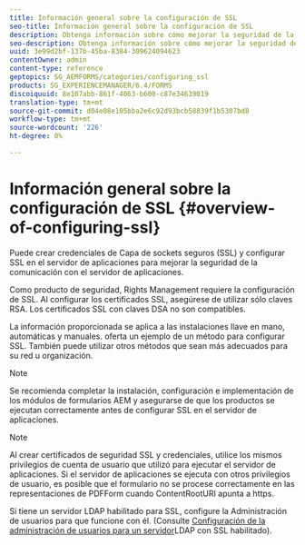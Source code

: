 ```yaml
---
title: Información general sobre la configuración de SSL
seo-title: Información general sobre la configuración de SSL
description: Obtenga información sobre cómo mejorar la seguridad de la comunicación mediante la configuración de SSL.
seo-description: Obtenga información sobre cómo mejorar la seguridad de la comunicación mediante la configuración de SSL.
uuid: 3e99d2bf-137b-45ba-8384-309624094623
contentOwner: admin
content-type: reference
geptopics: SG_AEMFORMS/categories/configuring_ssl
products: SG_EXPERIENCEMANAGER/6.4/FORMS
discoiquuid: 8e107abb-861f-4063-b600-c87e34639019
translation-type: tm+mt
source-git-commit: d04e08e105bba2e6c92d93bcb58839f1b5307bd8
workflow-type: tm+mt
source-wordcount: '226'
ht-degree: 0%

---
```



# Información general sobre la configuración de SSL {#overview-of-configuring-ssl}

Puede crear credenciales de Capa de sockets seguros (SSL) y configurar SSL en el servidor de aplicaciones para mejorar la seguridad de la comunicación con el servidor de aplicaciones.

Como producto de seguridad, Rights Management requiere la configuración de SSL. Al configurar los certificados SSL, asegúrese de utilizar sólo claves RSA. Los certificados SSL con claves DSA no son compatibles.

La información proporcionada se aplica a las instalaciones llave en mano, automáticas y manuales. oferta un ejemplo de un método para configurar SSL. También puede utilizar otros métodos que sean más adecuados para su red u organización.

>[!NOTE]
>
>Se recomienda completar la instalación, configuración e implementación de los módulos de formularios AEM y asegurarse de que los productos se ejecutan correctamente antes de configurar SSL en el servidor de aplicaciones.

>[!NOTE]
>
>Al crear certificados de seguridad SSL y credenciales, utilice los mismos privilegios de cuenta de usuario que utilizó para ejecutar el servidor de aplicaciones. Si el servidor de aplicaciones se ejecuta con otros privilegios de usuario, es posible que el formulario no se procese correctamente en las representaciones de PDFForm cuando ContentRootURI apunta a https.

Si tiene un servidor LDAP habilitado para SSL, configure la Administración de usuarios para que funcione con él. (Consulte [Configuración de la administración de usuarios para un servidor](/help/forms/using/admin-help/configure-user-management-ssl-enabled.md#configure-user-management-for-an-ssl-enabled-ldap-server)LDAP con SSL habilitado).
